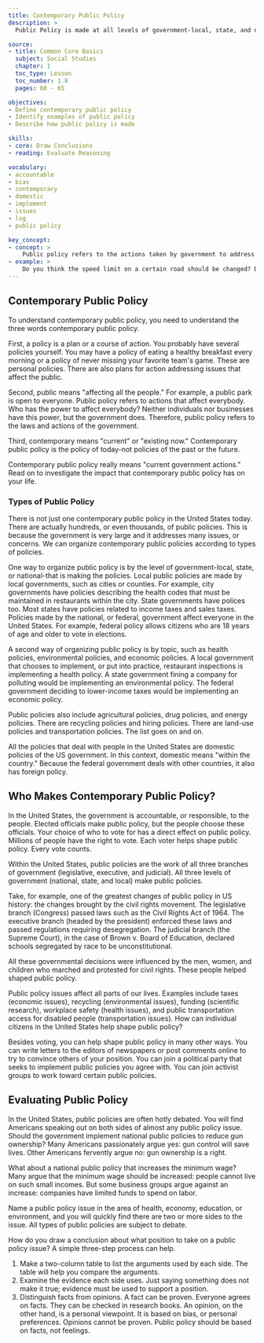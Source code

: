 ```yaml
---
title: Contemporary Public Policy
description: >
  Public Policy is made at all levels of government-local, state, and national. Public policies address concerns such as health, the environment, and the economy. voting is one way citizens can participate in making public policy.

source:
- title: Common Core Basics
  subject: Social Studies
  chapter: 1
  toc_type: Lesson
  toc_number: 1.8
  pages: 60 - 65

objectives:
- Define contemporary public policy
- Identify examples of public policy
- Describe how public policy is made

skills:
- core: Draw Conclusions
- reading: Evaluate Reasoning

vocabulary:
- accountable
- bias
- contemporary
- domestic
- implement
- issues
- log
- public policy

key_concept:
- concept: >
    Public policy refers to the actions taken by government to address public issues.
- example: >
    Do you think the speed limit on a certain road should be changed? Do you wish that you paid less taxes? Do you think the government should do more to help people? Most people have opinions on these issues. If you do, then you have opinions about contemporary public policy.
---
```

## Contemporary Public Policy

To understand contemporary public policy, you need to understand the three words contemporary public policy.

First, a policy is a plan or a course of action. You probably have several policies yourself. You may have a policy of eating a healthy breakfast every morning or a policy of never missing your favorite team's game. These are personal policies. There are also plans for action addressing issues that affect the public.

Second, public means "affecting all the people." For example, a public park is open to everyone. Public policy refers to actions that affect everybody. Who has the power to affect everybody? Neither individuals nor businesses have this power, but the government does. Therefore, public policy refers to the laws and actions of the government.

Third, contemporary means "current" or "existing now." Contemporary public policy is the policy of today-not policies of the past or the future.

Contemporary public policy really means "current government actions." Read on to investigate the impact that contemporary public policy has on your life.

### Types of Public Policy

There is not just one contemporary public policy in the United States today. There are actually hundreds, or even thousands, of public policies. This is because the government is very large and it addresses many issues, or concerns. We can organize contemporary public policies according to types of policies.

One way to organize public policy is by the level of government-local, state, or national-that is making the policies. Local public policies are made by local governments, such as cities or counties. For example, city governments have policies describing the health codes that must be maintained in restaurants within the city. State governments have polices too. Most states have policies related to income taxes and sales taxes. Policies made by the national, or federal, government affect everyone in the United States. For example, federal policy allows citizens who are 18 years of age and older to vote in elections.

A second way of organizing public policy is by topic, such as health policies, environmental policies, and economic policies. A local government that chooses to implement, or put into practice, restaurant inspections is implementing a health policy. A state government fining a company for polluting would be implementing an environmental policy. The federal government deciding to lower-income taxes would be implementing an economic policy.

Public policies also include agricultural policies, drug policies, and energy policies. There are recycling policies and hiring policies. There are land-use policies and transportation policies. The list goes on and on.

All the policies that deal with people in the United States are domestic policies of the US government. In this context, domestic means "within the country." Because the federal government deals with other countries, it also has foreign policy.

## Who Makes Contemporary Public Policy?

In the United States, the government is accountable, or responsible, to the people. Elected officials make public policy, but the people choose these officials. Your choice of who to vote for has a direct effect on public policy. Millions of people have the right to vote. Each voter helps shape public policy. Every vote counts.

Within the United States, public policies are the work of all three branches of government (legislative, executive, and judicial). All three levels of government (national, state, and local) make public policies.

Take, for example, one of the greatest changes of public policy in US history: the changes brought by the civil rights movement. The legislative branch (Congress) passed laws such as the Civil Rights Act of 1964. The executive branch (headed by the president) enforced these laws and passed regulations requiring desegregation. The judicial branch (the Supreme Court), in the case of Brown v. Board of Education, declared schools segregated by race to be unconstitutional.

All these governmental decisions were influenced by the men, women, and children who marched and protested for civil rights. These people helped shaped public policy.

Public policy issues affect all parts of our lives. Examples include taxes (economic issues), recycling (environmental issues), funding (scientific research), workplace safety (health issues), and public transportation access for disabled people (transportation issues). How can individual citizens in the United States help shape public policy?

Besides voting, you can help shape public policy in many other ways. You can write letters to the editors of newspapers or post comments online to try to convince others of your position. You can join a political party that seeks to implement public policies you agree with. You can join activist groups to work toward certain public policies.

## Evaluating Public Policy

In the United States, public policies are often hotly debated. You will find Americans speaking out on both sides of almost any public policy issue. Should the government implement national public policies to reduce gun ownership? Many Americans passionately argue yes: gun control will save lives. Other Americans fervently argue no: gun ownership is a right.

What about a national public policy that increases the minimum wage? Many argue that the minimum wage should be increased: people cannot live on such small incomes. But some business groups argue against an increase: companies have limited funds to spend on labor.

Name a public policy issue in the area of health, economy, education, or environment, and you will quickly find there are two or more sides to the issue. All types of public policies are subject to debate.

How do you draw a conclusion about what position to take on a public policy issue? A simple three-step process can help.

  1.  Make a two-column table to list the arguments used by each side. The table will help you compare the arguments.
  1.  Examine the evidence each side uses. Just saying something does not make it true; evidence must be used to support a position.
  1.  Distinguish facts from opinions. A fact can be proven. Everyone agrees on facts. They can be checked in research books. An opinion, on the other hand, is a personal viewpoint. It is based on bias, or personal preferences. Opinions cannot be proven. Public policy should be based on facts, not feelings.